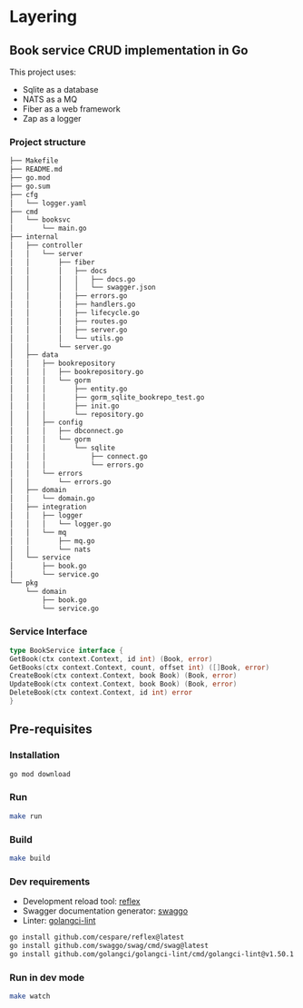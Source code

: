 # Layering

## Book service CRUD implementation in Go

This project uses:

- Sqlite as a database
- NATS as a MQ
- Fiber as a web framework
- Zap as a logger

### Project structure

```bash
├── Makefile
├── README.md
├── go.mod
├── go.sum
├── cfg
│   └── logger.yaml
├── cmd
│   └── booksvc
│       └── main.go
├── internal
│   ├── controller
│   │   └── server
│   │       ├── fiber
│   │       │   ├── docs
│   │       │   │   ├── docs.go
│   │       │   │   └── swagger.json
│   │       │   ├── errors.go
│   │       │   ├── handlers.go
│   │       │   ├── lifecycle.go
│   │       │   ├── routes.go
│   │       │   ├── server.go
│   │       │   └── utils.go
│   │       └── server.go
│   ├── data
│   │   ├── bookrepository
│   │   │   ├── bookrepository.go
│   │   │   └── gorm
│   │   │       ├── entity.go
│   │   │       ├── gorm_sqlite_bookrepo_test.go
│   │   │       ├── init.go
│   │   │       └── repository.go
│   │   ├── config
│   │   │   ├── dbconnect.go
│   │   │   └── gorm
│   │   │       └── sqlite
│   │   │           ├── connect.go
│   │   │           └── errors.go
│   │   └── errors
│   │       └── errors.go
│   ├── domain
│   │   └── domain.go
│   ├── integration
│   │   ├── logger
│   │   │   └── logger.go
│   │   └── mq
│   │       ├── mq.go
│   │       └── nats
│   └── service
│       ├── book.go
│       └── service.go
└── pkg
    └── domain
        ├── book.go
        └── service.go
```

### Service Interface

```go
type BookService interface {
GetBook(ctx context.Context, id int) (Book, error)
GetBooks(ctx context.Context, count, offset int) ([]Book, error)
CreateBook(ctx context.Context, book Book) (Book, error)
UpdateBook(ctx context.Context, book Book) (Book, error)
DeleteBook(ctx context.Context, id int) error
}
```

## Pre-requisites

### Installation

```bash
go mod download
```

### Run

```bash
make run
```

### Build

```bash
make build
```

### Dev requirements

- Development reload tool: [reflex](https://github.com/cespare/reflex)
- Swagger documentation generator: [swaggo](https://github.com/swaggo/swag)
- Linter: [golangci-lint](https://github.com/golangci/golangci-lint)

```bash
go install github.com/cespare/reflex@latest
go install github.com/swaggo/swag/cmd/swag@latest
go install github.com/golangci/golangci-lint/cmd/golangci-lint@v1.50.1
```

### Run in dev mode

```bash
make watch
```
